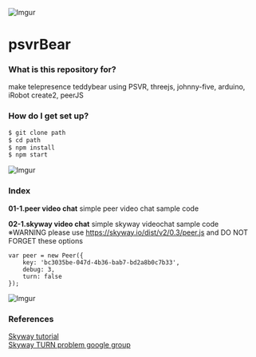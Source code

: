 ![Imgur](http://i.imgur.com/aJfFBV7.png)
# psvrBear #

### What is this repository for? 
make telepresence teddybear using PSVR, threejs, johnny-five, arduino, iRobot create2, peerJS

### How do I get set up? ###

```sh
$ git clone path
$ cd path
$ npm install
$ npm start
```
![Imgur](http://i.imgur.com/aJfFBV7.png)
### Index ###
**01-1.peer video chat** 
simple peer video chat sample code

**02-1.skyway video chat** 
simple skyway videochat sample code  
※WARNING please use https://skyway.io/dist/v2/0.3/peer.js and DO NOT FORGET these options    
```
var peer = new Peer({
    key: 'bc3035be-047d-4b36-bab7-bd2a8b0c7b33',
    debug: 3,
    turn: false
});
```

![Imgur](http://i.imgur.com/aJfFBV7.png)  

### References ###
[Skyway tutorial](https://html5experts.jp/katsura/16331/)  
[Skyway TURN problem google group](https://groups.google.com/forum/#!topic/skywayjs/lgn11RpR-7g)